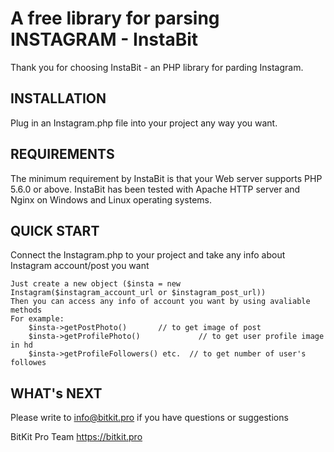 A free library for parsing INSTAGRAM - InstaBit
=============================

Thank you for choosing InstaBit - an PHP library for parding Instagram.


INSTALLATION
------------

Plug in an Instagram.php file into your project any way you want.

REQUIREMENTS
------------

The minimum requirement by InstaBit is that your Web server supports
PHP 5.6.0 or above. InstaBit has been tested with Apache HTTP server and Nginx
on Windows and Linux operating systems.

QUICK START
-----------

Connect the Instagram.php to your project and take any info about Instagram account/post you want 

    Just create a new object ($insta = new Instagram($instagram_account_url or $instagram_post_url)) 
    Then you can access any info of account you want by using avaliable methods
    For example:
        $insta->getPostPhoto()       // to get image of post 
        $insta->getProfilePhoto()             // to get user profile image in hd 
        $insta->getProfileFollowers() etc.  // to get number of user's followes
        

WHAT's NEXT
-----------

Please write to info@bitkit.pro if you have questions or suggestions



BitKit Pro Team
https://bitkit.pro
